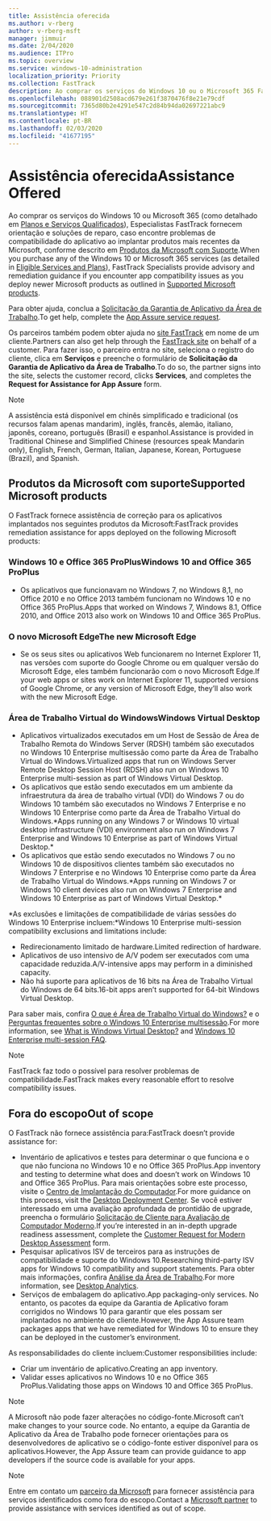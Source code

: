 ```yaml
---
title: Assistência oferecida
ms.author: v-rberg
author: v-rberg-msft
manager: jimmuir
ms.date: 2/04/2020
ms.audience: ITPro
ms.topic: overview
ms.service: windows-10-administration
localization_priority: Priority
ms.collection: FastTrack
description: Ao comprar os serviços do Windows 10 ou o Microsoft 365 FastTrack especialistas oferecem comunicação e orientação de reparação para implantar para Windows 10 e no Office 365 ProPlus e a se manter atualizado sem custo adicional (com uma assinatura qualificada).
ms.openlocfilehash: 088901d2508acd679e261f3870476f8e21e79cdf
ms.sourcegitcommit: 7365d80b2e4291e547c2d84b94da02697221abc9
ms.translationtype: HT
ms.contentlocale: pt-BR
ms.lasthandoff: 02/03/2020
ms.locfileid: "41677195"
---
```

# <a name="assistance-offered"></a><span data-ttu-id="2b66c-103">Assistência oferecida</span><span class="sxs-lookup"><span data-stu-id="2b66c-103">Assistance Offered</span></span>  

<span data-ttu-id="2b66c-104">Ao comprar os serviços do Windows 10 ou Microsoft 365 (como detalhado em [Planos e Serviços Qualificados](M365-eligible-services-and-plans.md)), Especialistas FastTrack fornecem orientação e soluções de reparo, caso encontre problemas de compatibilidade do aplicativo ao implantar produtos mais recentes da Microsoft, conforme descrito em [Produtos da Microsoft com Suporte](#supported-microsoft-products).</span><span class="sxs-lookup"><span data-stu-id="2b66c-104">When you purchase any of the Windows 10 or Microsoft 365 services (as detailed in [Eligible Services and Plans](M365-eligible-services-and-plans.md)), FastTrack Specialists provide advisory and remediation guidance if you encounter app compatibility issues as you deploy newer Microsoft products as outlined in [Supported Microsoft products](#supported-microsoft-products).</span></span>

<span data-ttu-id="2b66c-105">Para obter ajuda, conclua a [Solicitação da Garantia de Aplicativo da Área de Trabalho](https://go.microsoft.com/fwlink/?linkid=2022721).</span><span class="sxs-lookup"><span data-stu-id="2b66c-105">To get help, complete the [App Assure service request](https://go.microsoft.com/fwlink/?linkid=2022721).</span></span>

<span data-ttu-id="2b66c-106">Os parceiros também podem obter ajuda no [site FastTrack](https://go.microsoft.com/fwlink/?linkid=780698) em nome de um cliente.</span><span class="sxs-lookup"><span data-stu-id="2b66c-106">Partners can also get help through the [FastTrack site](https://go.microsoft.com/fwlink/?linkid=780698) on behalf of a customer.</span></span> <span data-ttu-id="2b66c-107">Para fazer isso, o parceiro entra no site, seleciona o registro do cliente, clica em **Serviços** e preenche o formulário de **Solicitação da Garantia de Aplicativo da Área de Trabalho**.</span><span class="sxs-lookup"><span data-stu-id="2b66c-107">To do so, the partner signs into the site, selects the customer record, clicks **Services**, and completes the **Request for Assistance for App Assure** form.</span></span>

> [!NOTE]
> <span data-ttu-id="2b66c-108">A assistência está disponível em chinês simplificado e tradicional (os recursos falam apenas mandarim), inglês, francês, alemão, italiano, japonês, coreano, português (Brasil) e espanhol.</span><span class="sxs-lookup"><span data-stu-id="2b66c-108">Assistance is provided in Traditional Chinese and Simplified Chinese (resources speak Mandarin only), English, French, German, Italian, Japanese, Korean, Portuguese (Brazil), and Spanish.</span></span> 

## <a name="supported-microsoft-products"></a><span data-ttu-id="2b66c-109">Produtos da Microsoft com suporte</span><span class="sxs-lookup"><span data-stu-id="2b66c-109">Supported Microsoft products</span></span>

<span data-ttu-id="2b66c-110">O FastTrack fornece assistência de correção para os aplicativos implantados nos seguintes produtos da Microsoft:</span><span class="sxs-lookup"><span data-stu-id="2b66c-110">FastTrack provides remediation assistance for apps deployed on the following Microsoft products:</span></span>

### <a name="windows-10-and-office-365-proplus"></a><span data-ttu-id="2b66c-111">Windows 10 e Office 365 ProPlus</span><span class="sxs-lookup"><span data-stu-id="2b66c-111">Windows 10 and Office 365 ProPlus</span></span>

- <span data-ttu-id="2b66c-112">Os aplicativos que funcionavam no Windows 7, no Windows 8,1, no Office 2010 e no Office 2013 também funcionam no Windows 10 e no Office 365 ProPlus.</span><span class="sxs-lookup"><span data-stu-id="2b66c-112">Apps that worked on Windows 7, Windows 8.1, Office 2010, and Office 2013 also work on Windows 10 and Office 365 ProPlus.</span></span>

### <a name="the-new-microsoft-edge"></a><span data-ttu-id="2b66c-113">O novo Microsoft Edge</span><span class="sxs-lookup"><span data-stu-id="2b66c-113">The new Microsoft Edge</span></span>

- <span data-ttu-id="2b66c-114">Se os seus sites ou aplicativos Web funcionarem no Internet Explorer 11, nas versões com suporte do Google Chrome ou em qualquer versão do Microsoft Edge, eles também funcionarão com o novo Microsoft Edge.</span><span class="sxs-lookup"><span data-stu-id="2b66c-114">If your web apps or sites work on Internet Explorer 11, supported versions of Google Chrome, or any version of Microsoft Edge, they’ll also work with the new Microsoft Edge.</span></span>

### <a name="windows-virtual-desktop"></a><span data-ttu-id="2b66c-115">Área de Trabalho Virtual do Windows</span><span class="sxs-lookup"><span data-stu-id="2b66c-115">Windows Virtual Desktop</span></span>

- <span data-ttu-id="2b66c-116">Aplicativos virtualizados executados em um Host de Sessão de Área de Trabalho Remota do Windows Server (RDSH) também são executados no Windows 10 Enterprise multisessão como parte da Área de Trabalho Virtual do Windows.</span><span class="sxs-lookup"><span data-stu-id="2b66c-116">Virtualized apps that run on Windows Server Remote Desktop Session Host (RDSH) also run on Windows 10 Enterprise multi-session as part of Windows Virtual Desktop.</span></span>
- <span data-ttu-id="2b66c-117">Os aplicativos que estão sendo executados em um ambiente da infraestrutura da área de trabalho virtual (VDI) do Windows 7 ou do Windows 10 também são executados no Windows 7 Enterprise e no Windows 10 Enterprise como parte da Área de Trabalho Virtual do Windows.\*</span><span class="sxs-lookup"><span data-stu-id="2b66c-117">Apps running on any Windows 7 or Windows 10 virtual desktop infrastructure (VDI) environment also run on Windows 7 Enterprise and Windows 10 Enterprise as part of Windows Virtual Desktop.\*</span></span>
- <span data-ttu-id="2b66c-118">Os aplicativos que estão sendo executados no Windows 7 ou no Windows 10 de dispositivos clientes também são executados no Windows 7 Enterprise e no Windows 10 Enterprise como parte da Área de Trabalho Virtual do Windows.\*</span><span class="sxs-lookup"><span data-stu-id="2b66c-118">Apps running on Windows 7 or Windows 10 client devices also run on Windows 7 Enterprise and Windows 10 Enterprise as part of Windows Virtual Desktop.\*</span></span>

<span data-ttu-id="2b66c-119">\*As exclusões e limitações de compatibilidade de várias sessões do Windows 10 Enterprise incluem:</span><span class="sxs-lookup"><span data-stu-id="2b66c-119">\*Windows 10 Enterprise multi-session compatibility exclusions and limitations include:</span></span>
- <span data-ttu-id="2b66c-120">Redirecionamento limitado de hardware.</span><span class="sxs-lookup"><span data-stu-id="2b66c-120">Limited redirection of hardware.</span></span>
- <span data-ttu-id="2b66c-121">Aplicativos de uso intensivo de A/V podem ser executados com uma capacidade reduzida.</span><span class="sxs-lookup"><span data-stu-id="2b66c-121">A/V-intensive apps may perform in a diminished capacity.</span></span>
- <span data-ttu-id="2b66c-122">Não há suporte para aplicativos de 16 bits na Área de Trabalho Virtual do Windows de 64 bits.</span><span class="sxs-lookup"><span data-stu-id="2b66c-122">16-bit apps aren’t supported for 64-bit Windows Virtual Desktop.</span></span>

<span data-ttu-id="2b66c-123">Para saber mais, confira [O que é Área de Trabalho Virtual do Windows?](https://docs.microsoft.com/azure/virtual-desktop/overview) e o [Perguntas frequentes sobre o Windows 10 Enterprise multisessão](https://docs.microsoft.com/azure/virtual-desktop/windows-10-multisession-faq).</span><span class="sxs-lookup"><span data-stu-id="2b66c-123">For more information, see [What is Windows Virtual Desktop?](https://docs.microsoft.com/azure/virtual-desktop/overview) and [Windows 10 Enterprise multi-session FAQ](https://docs.microsoft.com/azure/virtual-desktop/windows-10-multisession-faq).</span></span>

> [!NOTE]
> <span data-ttu-id="2b66c-124">FastTrack faz todo o possível para resolver problemas de compatibilidade.</span><span class="sxs-lookup"><span data-stu-id="2b66c-124">FastTrack makes every reasonable effort to resolve compatibility issues.</span></span> 

## <a name="out-of-scope"></a><span data-ttu-id="2b66c-125">Fora do escopo</span><span class="sxs-lookup"><span data-stu-id="2b66c-125">Out of scope</span></span>

<span data-ttu-id="2b66c-126">O FastTrack não fornece assistência para:</span><span class="sxs-lookup"><span data-stu-id="2b66c-126">FastTrack doesn’t provide assistance for:</span></span>
- <span data-ttu-id="2b66c-127">Inventário de aplicativos e testes para determinar o que funciona e o que não funciona no Windows 10 e no Office 365 ProPlus.</span><span class="sxs-lookup"><span data-stu-id="2b66c-127">App inventory and testing to determine what does and doesn’t work on Windows 10 and Office 365 ProPlus.</span></span> <span data-ttu-id="2b66c-128">Para mais orientações sobre este processo, visite o [Centro de Implantação do Computador](https://go.microsoft.com/fwlink/?linkid=2080140).</span><span class="sxs-lookup"><span data-stu-id="2b66c-128">For more guidance on this process, visit the [Desktop Deployment Center](https://go.microsoft.com/fwlink/?linkid=2080140).</span></span> <span data-ttu-id="2b66c-129">Se você estiver interessado em uma avaliação aprofundada de prontidão de upgrade, preencha o formulário [Solicitação de Cliente para Avaliação de Computador Moderno](https://go.microsoft.com/fwlink/?linkid=2053818).</span><span class="sxs-lookup"><span data-stu-id="2b66c-129">If you’re interested in an in-depth upgrade readiness assessment, complete the [Customer Request for Modern Desktop Assessment](https://go.microsoft.com/fwlink/?linkid=2053818) form.</span></span>
- <span data-ttu-id="2b66c-130">Pesquisar aplicativos ISV de terceiros para as instruções de compatibilidade e suporte do Windows 10.</span><span class="sxs-lookup"><span data-stu-id="2b66c-130">Researching third-party ISV apps for Windows 10 compatibility and support statements.</span></span> <span data-ttu-id="2b66c-131">Para obter mais informações, confira [Análise da Área de Trabalho](https://docs.microsoft.com/sccm/desktop-analytics/overview).</span><span class="sxs-lookup"><span data-stu-id="2b66c-131">For more information, see [Desktop Analytics](https://docs.microsoft.com/sccm/desktop-analytics/overview).</span></span>
- <span data-ttu-id="2b66c-132">Serviços de embalagem do aplicativo.</span><span class="sxs-lookup"><span data-stu-id="2b66c-132">App packaging-only services.</span></span> <span data-ttu-id="2b66c-133">No entanto, os pacotes da equipe da Garantia de Aplicativo foram corrigidos no Windows 10 para garantir que eles possam ser implantados no ambiente do cliente.</span><span class="sxs-lookup"><span data-stu-id="2b66c-133">However, the App Assure team packages apps that we have remediated for Windows 10 to ensure they can be deployed in the customer’s environment.</span></span>

<span data-ttu-id="2b66c-134">As responsabilidades do cliente incluem:</span><span class="sxs-lookup"><span data-stu-id="2b66c-134">Customer responsibilities include:</span></span>
- <span data-ttu-id="2b66c-135">Criar um inventário de aplicativo.</span><span class="sxs-lookup"><span data-stu-id="2b66c-135">Creating an app inventory.</span></span>
- <span data-ttu-id="2b66c-136">Validar esses aplicativos no Windows 10 e no Office 365 ProPlus.</span><span class="sxs-lookup"><span data-stu-id="2b66c-136">Validating those apps on Windows 10 and Office 365 ProPlus.</span></span>

> [!NOTE]
> <span data-ttu-id="2b66c-137">A Microsoft não pode fazer alterações no código-fonte.</span><span class="sxs-lookup"><span data-stu-id="2b66c-137">Microsoft can’t make changes to your source code.</span></span> <span data-ttu-id="2b66c-138">No entanto, a equipe da Garantia de Aplicativo da Área de Trabalho pode fornecer orientações para os desenvolvedores de aplicativo se o código-fonte estiver disponível para os aplicativos.</span><span class="sxs-lookup"><span data-stu-id="2b66c-138">However, the App Assure team can provide guidance to app developers if the source code is available for your apps.</span></span>

> [!NOTE]
> <span data-ttu-id="2b66c-139">Entre em contato um [parceiro da Microsoft](https://go.microsoft.com/fwlink/?linkid=2080150) para fornecer assistência para serviços identificados como fora do escopo.</span><span class="sxs-lookup"><span data-stu-id="2b66c-139">Contact a [Microsoft partner](https://go.microsoft.com/fwlink/?linkid=2080150) to provide assistance with services identified as out of scope.</span></span>
